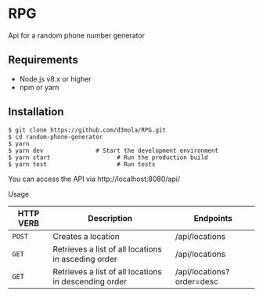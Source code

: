 # RPG
Api for a random phone number generator

## Requirements
- Node.js v8.x or higher
- npm or yarn

## Installation
```
$ git clone https://github.com/d3mola/RPG.git
$ cd random-phone-generator
$ yarn
$ yarn dev               # Start the development environment
$ yarn start                   # Run the production build
$ yarn test                    # Run tests
```

You can access the API via http://localhost:8080/api/

Usage

| HTTP VERB | Description | Endpoints |
| --- | --- | --- |
| `POST` | Creates a location | /api/locations |
| `GET` | Retrieves a list of all locations in asceding order | /api/locations |
| `GET` | Retrieves a list of all locations in descending order | /api/locations?order=desc |
